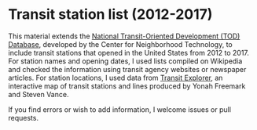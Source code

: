 # Transit station list (2012-2017)

This material extends the [National Transit-Oriented Development (TOD) Database](https://www.cnt.org/tools/tod-database), developed by the Center for Neighborhood Technology, to include transit stations that opened in the United States from 2012 to 2017. For station names and opening dates, I used lists compiled on Wikipedia and checked the information using transit agency websites or newspaper articles. For station locations, I used data from [Transit Explorer](https://www.thetransportpolitic.com/transitexplorer), an interactive map of transit stations and lines produced by Yonah Freemark and Steven Vance.

If you find errors or wish to add information, I welcome issues or pull requests.
